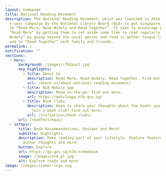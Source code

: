 ```yaml
---
layout: homepage
title: National Reading Movement
description: The National Reading Movement, which was launched in 2016, is a
  5-year campaign by the National Library Board (NLB) to get Singapore residents
  to “Read More, Read Widely and Read Together”. It aims to encourage people to
  “Read More” by getting them to set aside some time to read regularly, “Read
  Widely” by going beyond the usual genres and read in mother tongue languages,
  and to “Read Together” with family and friends.
permalink: /
notification: ""
sections:
  - hero:
      background: /images/rfb2post.jpg
      key_highlights:
        - title: About Us
          description: Read More, Read Widely, Read Together. Find out more.
          url: /about-us/about-national-reading-movement/
        - title: NLB Mobile app
          description: Read on-the-go! Find out more.
          url: https://mobileapp.nlb.gov.sg/
        - title: Book Clubs
          description: Keen to share your thoughts about the books you have read? Why not
            join a book club? Find out more.
          url: /initiatives/book-clubs/
      url: /readfest/main/
  - infopic:
      title: Book Recommendations, Reviews and More!
      subtitle: Highlights
      description: Make reading part of your lifestyle. Explore featured titles and
        author thoughts and more!
      button: Explore
      url: https://go.gov.sg/nlb-nrmmedium
      image: /images/nrm_pl.jpg
      alt: Explore reads and more
image: /images/isomer-logo.svg
---
```

